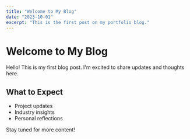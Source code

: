```yaml
---
title: "Welcome to My Blog"
date: "2023-10-01"
excerpt: "This is the first post on my portfolio blog."
---
```


# Welcome to My Blog

Hello! This is my first blog post. I'm excited to share updates and thoughts here.

## What to Expect

- Project updates
- Industry insights
- Personal reflections

Stay tuned for more content!
